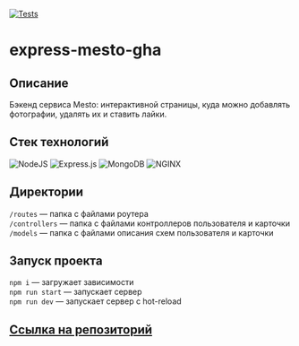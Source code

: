 [![Tests](../../actions/workflows/tests-14-sprint.yml/badge.svg)](../../actions/workflows/tests-14-sprint.yml)
# express-mesto-gha

## Описание

Бэкенд сервиса Mesto: интерактивной страницы, куда можно добавлять фотографии, удалять их и ставить лайки.

## Стек технологий

![NodeJS](https://img.shields.io/badge/node.js-6DA55F?style=for-the-badge&logo=node.js&logoColor=white)  ![Express.js](https://img.shields.io/badge/express.js-%23404d59.svg?style=for-the-badge&logo=express&logoColor=%2361DAFB)  ![MongoDB](https://img.shields.io/badge/MongoDB-%234ea94b.svg?style=for-the-badge&logo=mongodb&logoColor=white)  ![NGINX](https://img.shields.io/badge/Nginx-009639?style=for-the-badge&logo=nginx&logoColor=white)

## Директории

`/routes` — папка с файлами роутера  
`/controllers` — папка с файлами контроллеров пользователя и карточки   
`/models` — папка с файлами описания схем пользователя и карточки  

## Запуск проекта

`npm i` — загружает зависимости<br/>
`npm run start` — запускает сервер <br/> 
`npm run dev` — запускает сервер с hot-reload

## [Ссылка на репозиторий](https://github.com/yryryk/express-mesto-gha)
